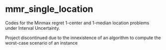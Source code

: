 # mmr_single_location
Codes for the Minmax regret 1-center and 1-median location problems under Interval Uncertainty.

Project discontinued due to the innexistence of an algorithm to compute the worst-case scenario of an instance
